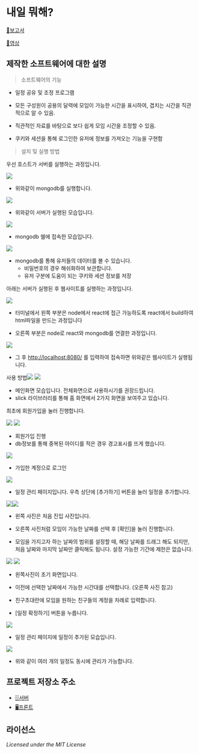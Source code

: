 # 내일 뭐해?

[📝보고서](https://docs.google.com/document/d/1Fdgzn2Ri8FAZvxWaU5PZWiC2gWi3gsTZrB334nbdbX8/edit)

[🎥영상](https://clipchamp.com/watch/OG4pIHk1qXm)

## 제작한 소프트웨어에 대한 설명

> 소프트웨어의 기능

- 일정 공유 및 조정 프로그램

- 모든 구성원이 공용의 달력에 모임이 가능한 시간을 표시하여, 겹치는 시간을 직관적으로 알 수 있음.

- 직관적인 자료를 바탕으로 보다 쉽게 모임 시간을 조정할 수 있음.

- 쿠키와 세션을 통해 로그인한 유저에 정보를 가져오는 기능을 구현함

> 설치 및 실행 방법

우선 호스트가 서버를 실행하는 과정입니다.

![](https://lh7-us.googleusercontent.com/Lyq2rjYDWSeaxgJScNDSlHOXM5kkL_BRizd6e-8K-vV7ru1JDc-ylO-QlMoDB5WqzheH5j3BpddO6ZGIdi4MFsGzcDWNql4U6XRwuhQM7A_ttPOR7N4s2sfOYg8R94GLAggKZY_h_MxjIq0mSonchGc)

- 위와같이 mongodb를 실행합니다.

![](https://lh7-us.googleusercontent.com/qb1-RYvKnUdTtbTdvX5RvnczCzs6mSrtfT_ro_pCiyTMecQQSMV1tYRqsxIrApfD72TygMHPvOiY9eXAw9cqFj6nJ8_lVAIMg1ZGb-NMFpyj3mtTBLCraTZoh6ZC--0TWdwGvRPZ0iL-TUrGxaY53WU)

- 위와같이 서버가 실행된 모습입니다.

![](https://lh7-us.googleusercontent.com/a2OQse6bkw0va-950yyG3QnudHOjdCXb4uDnX5wEDDm_9P-QJr-53Rr_QIQEaH2-zQBa5NnTldtJTPZ4LGoTUCXcwhSH7aU8cCQoFnDLWyKYx6EEUghlbgw7kUfK_7MAy3r6QNc9sNJL2OlcEg5DNHY)

- mongodb 쉘에 접속한 모습입니다.

![](https://lh7-us.googleusercontent.com/Q51G5dLOkmzewb-bq4bwEDKW74_0xKHqFBPRWbLDCS_rMejq1i6W6EYToMg-OY5yLuuNRxk25-ijL7QzWG6wYiUhqnmgoW64WBOafbXslh7i2nQ8CQT6aXkaNLiu89P7tfthDFKZFE1GebGRpgbn0go)

- mongodb를 통해 유저들의 데이터를 볼 수 있습니다.
  - 비밀번호의 경우 해쉬화하여 보관합니다.
  - 유저 구분에 도움이 되는 쿠키와 세션 정보를 저장

아래는 서버가 실행된 후 웹사이트를 실행하는 과정입니다.

![](https://lh7-us.googleusercontent.com/ws1rCEnEsMrXbVHoFyE1ERQt3W9OYxS-sYiKyf7oz5WBKyQO3KmGCuZ38WUX_yAXhDrCc16viLeXaLzS5liLa0BQRGOBvuHx8YmeUv0V6HkQLc8w2imxZ02d5DZwGkXuSUeKBQO651Hq8LVtUK3opMo)

- 터미널에서 왼쪽 부분은 node에서 react에 접근 가능하도록 react에서 build하여 html파일을 만드는 과정입니다

- 오른쪽 부분은 node로 react와 mongodb를 연결한 과정입니다.

![](https://lh7-us.googleusercontent.com/WOx7_pqJouG5dhk8HRs7DRDwUtARKmzWM-4D1lqLZhnQ6ZYn_ICKzyMqe0ONhfVtli45O50wVv9DHtOzn6hdE-OnD9Ve10F4jL89Ttx2TMAMVR5NyESd70-PbJiJHp9Y1ZBZ3KfuN0I5CYbWNNollBc)

- 그 후 [http://localhost:8080/](http://localhost:8080/) 를 입력하여 접속하면 위와같은 웹사이트가 실행됩니다.

사용 방법![](https://lh7-us.googleusercontent.com/WOx7_pqJouG5dhk8HRs7DRDwUtARKmzWM-4D1lqLZhnQ6ZYn_ICKzyMqe0ONhfVtli45O50wVv9DHtOzn6hdE-OnD9Ve10F4jL89Ttx2TMAMVR5NyESd70-PbJiJHp9Y1ZBZ3KfuN0I5CYbWNNollBc)
![](https://lh7-us.googleusercontent.com/s4bwa-6N3KtswBMkEUSymehukehNer4w8hRiJbiTSNDBAl37e7ulABh4xqhsX-jOeUGplM4y0h8Kv6YdyGgOP0_jMvuv42OtS00yv1o0_Tc8Wv_UezS7PdTXQq6_WX6WcPDtsoO0WvpzaRygELzgXkE)

- 메인화면 모습입니다. 전체화면으로 사용하시기를 권장드립니다.
- slick 라이브러리를 통해 홈 화면에서 2가지 화면을 보여주고 있습니다.

최초에 회원가입을 눌러 진행합니다.

![](https://lh7-us.googleusercontent.com/obse0EfcF6UKZwzhqEkiUZjPIuTh_OqPstQgdHNFyqNXG5EPVlWpweR0w_10VFvJvngMM0JJ0rGc05InxNm-iUqR9JLqx-3Z5MVVi24-cfsTDdHN-Nn28svBByoF7vjr0m9QdYJldqFF5Rio1AB76VM)
![](https://lh7-us.googleusercontent.com/TcJEg5gey4S1vVLbXrf4aiQfEhemGV9tuBVWuhNX88tNcqJG5_S88dQlT_Wshr-Hfz8LZNjtTpf3cQ2MU_JK51hQ0nlwSbYPB351aRTa_CYpYTC3424IK48nB48dLBpc3DMtUZeXisJRe3Stibu5eko)

- 회원가입 진행
- db정보를 통해 중복된 아이디를 적은 경우 경고표시를 뜨게 했습니다.

![](https://lh7-us.googleusercontent.com/4Uqn8iLdyUWLmX42wDEwQMQYbTG27Mqmfw1N68kacmo8m_hIrBmMO2onsSUkoebR0AQlrCXzM2m3ot9XGU0NQyWB3mDARE7-KbHeDkyDQT-u6sTr-ACzPXdPMmsBQUsFViUKdQ8503sRzcdL4-6AcQw)

- 가입한 계정으로 로그인

![](https://lh7-us.googleusercontent.com/V4p3OYuiHEZHU3nm200M5oT4aY41aWxqkEFUbmLG-a4aGZV0rmiZ_orBQ9_KOt610hbmdGXECEDzpqSWRLEn7CrjVpwS4fS6sGCQ4ZM__togmV-SPMTuo5EVetvJimin0vlcVKtQjfIdhSVU8NoPWoQ)

- 일정 관리 페이지입니다. 우측 상단에 [추가하기] 버튼을 눌러 일정을 추가합니다.

![](https://lh7-us.googleusercontent.com/UFw2jTbP3Bv2bYWAwZbWz7MIZFACCx7RnWScb0H-bDyapzA-merQIoEJjTZVqhbbtqGsi4SCBXhF35NgOm2NAtD6wSzchewu2998-FusRNjCNeVKtGN8wEMhsQhm-xOvBC2sW8yrTL6LMR1qbUnMZIA)![](https://lh7-us.googleusercontent.com/XJF1PJKrqFFfLnidFvte-6diP7K7k4jDrC4L6oMrwq7fQ4HUYs-nNFxOnuwbKsyTSm0X1pU8U2YRwNgASJ3oKYqujG2AkN5W51GHCwGCIzqEvQgLdIxU1SAd8R0Lf80bbhoIMJwjkP-dg8mFuVJC8wk)

- 왼쪽 사진은 처음 진입 사진입니다.

- 오른쪽 사진처럼 모임이 가능한 날짜를 선택 후 [확인]을 눌러 진행합니다.

- 모임을 가지고자 하는 날짜의 범위를 설정할 때, 해당 날짜를 드래그 해도 되지만, 처음 날짜와 마지막 날짜만 클릭해도 됩니다. 설정 가능한 기간에 제한은 없습니다.

![](https://lh7-us.googleusercontent.com/qU1MCahhPG6fBieYYjFZPUHjBhSSsU1GKBy_qIuNooMyc6bIn7NrDkqJiVxlz8YkSViRsQ07XAq_BKL4TZaqFcSCAj01guJEV07X_CZr0qTCYqasKvAY3fyX2jBlpy-MnHyYujWGvQgQjjBZdpCAcac)
![](https://lh7-us.googleusercontent.com/oommUjJcGQ-PssUrEXilkaHAFpui8pK3MnpFioruo_KqMaEXSt5loCOCWvWmeFeK1Jb9XCWuwWN-AqWlQNJhi3elDaIUBOAu7q6_Zx-84SVdxLTkaW-EuCkLPvELqXW29iOJRJOjBmlaAVAJOwKbbYs)

- 왼쪽사진이 초기 화면입니다.

- 이전에 선택한 날짜에서 가능한 시간대를 선택합니다. (오른쪽 사진 참고)

- 친구초대란에 모임을 원하는 친구들의 계정을 차례로 입력합니다.

- [일정 확정하기] 버튼을 누릅니다.

![](https://lh7-us.googleusercontent.com/r7GgMxlu4ATrSdygvmZU4bIF9qLV0JVzioROCuvzGsNOvALmOB9CirdECoGFu7CkGLD748N1ErX0Wqy35detxZ5dhZwOeotbwBph2YYOB9XYF8socVIf5z-WAj0ps3uRC8ug_gPmcPCgnlkSu3QMR08)

- 일정 관리 페이지에 일정이 추가된 모습입니다.

![](https://lh7-us.googleusercontent.com/ZYwQPiZZQaApuX1vsQIQWrDJD6bBVenx-2I1k_MIDUE6tG-saGEfOh_mh6Pzh67u6NzL6JnDDyumkek7q57POIq1-xJQg2fyXyaE5ccNHdf45Ipizc5mx5vcZJkBZEJkue072mPOk_xKu-vSQG8PH-0)

- 위와 같이 여러 개의 일정도 동시에 관리가 가능합니다.

## 프로젝트 저장소 주소

- [🗄️서버](https://github.com/SANGDNOG/schedulecoordination_server)
- [🖥️프론트](https://github.com/SANGDNOG/schedulecoordination_front)

## 라이선스

_Licensed under the MIT License_
